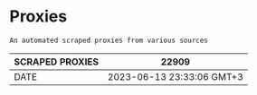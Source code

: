 # Proxies
    An automated scraped proxies from various sources

| SCRAPED PROXIES | 22909            |
|-----------------|---------------------------|
| DATE            | 2023-06-13 23:33:06 GMT+3          |